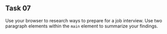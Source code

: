 ## Task 07
Use your browser to research ways to prepare for a job interview. Use two paragraph elements within the `main` element to summarize your findings.